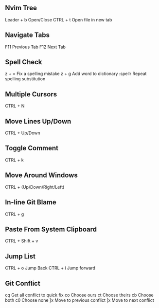 ## Nvim Tree
Leader + b                      Open/Close
CTRL + t                        Open file in new tab

## Navigate Tabs
F11                             Previous Tab
F12                             Next Tab

## Spell Check
z + =                           Fix a spelling mistake
z + g                           Add word to dictionary
:spellr                         Repeat spelling substitution

## Multiple Cursors
CTRL + N

## Move Lines Up/Down
CTRL + Up/Down

## Toggle Comment
CTRL + k

## Move Around Windows
CTRL + (Up/Down/Right/Left)

## In-line Git Blame
CTRL + g

## Paste From System Clipboard
CTRL + Shift + v

## Jump List
CTRL + o                        Jump Back
CTRL + i                        Jump forward

## Git Conflict
cq                              Get all conflict to quick fix
co                              Choose ours
ct                              Choose theirs
cb                              Choose both
c0                              Choose none
]x                              Move to previous conflict
[x                              Move to next conflict

